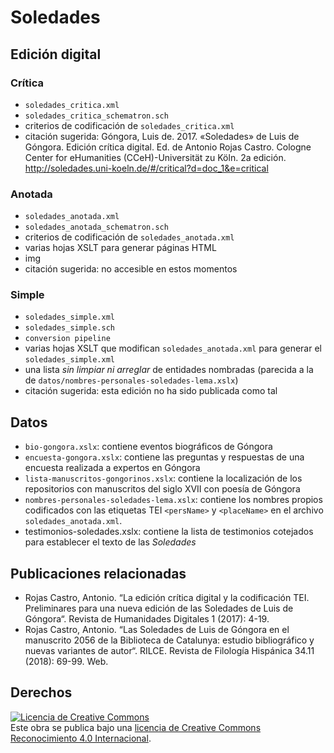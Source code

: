 

# Soledades

## Edición digital

### Crítica
- `soledades_critica.xml`
- `soledades_critica_schematron.sch`
- criterios de codificación de `soledades_critica.xml` 
- citación sugerida: Góngora, Luis de. 2017. «Soledades» de Luis de Góngora. Edición crítica digital. Ed. de Antonio Rojas Castro. Cologne Center for eHumanities (CCeH)-Universität zu Köln. 2a edición. <http://soledades.uni-koeln.de/#/critical?d=doc_1&e=critical>

### Anotada
- `soledades_anotada.xml`
- `soledades_anotada_schematron.sch`
- criterios de codificación de `soledades_anotada.xml`
- varias hojas XSLT para generar páginas HTML
- img
- citación sugerida: no accesible en estos momentos

### Simple
- `soledades_simple.xml`
- `soledades_simple.sch`
- `conversion pipeline`
- varias hojas XSLT que modifican `soledades_anotada.xml` para generar el `soledades_simple.xml`
- una lista *sin limpiar ni arreglar* de entidades nombradas (parecida a la de `datos/nombres-personales-soledades-lema.xslx`)
- citación sugerida: esta edición no ha sido publicada como tal

## Datos

- `bio-gongora.xslx`: contiene eventos biográficos de Góngora 
- `encuesta-gongora.xslx`: contiene las preguntas y respuestas de una encuesta realizada a expertos en Góngora
- `lista-manuscritos-gongorinos.xslx`: contiene la localización de los repositorios con manuscritos del siglo XVII con poesía de Góngora
- `nombres-personales-soledades-lema.xslx`: contiene los nombres propios codificados con las etiquetas TEI `<persName>` y `<placeName>` en el archivo `soledades_anotada.xml`. 
- testimonios-soledades.xslx: contiene la lista de testimonios cotejados para establecer el texto de las *Soledades*  

## Publicaciones relacionadas

- Rojas Castro, Antonio. “La edición crítica digital y la codificación TEI. Preliminares para una nueva edición de las Soledades de Luis de Góngora“. Revista de Humanidades Digitales 1 (2017): 4-19.
- Rojas Castro, Antonio. “Las Soledades de Luis de Góngora en el manuscrito 2056 de la Biblioteca de Catalunya: estudio bibliográfico y nuevas variantes de autor“. RILCE. Revista de Filología Hispánica 34.11 (2018): 69-99. Web.

## Derechos

<a rel="license" href="http://creativecommons.org/licenses/by/4.0/"><img alt="Licencia de Creative Commons" style="border-width:0" src="https://i.creativecommons.org/l/by/4.0/88x31.png" /></a><br />Este obra se publica bajo una <a rel="license" href="http://creativecommons.org/licenses/by/4.0/">licencia de Creative Commons Reconocimiento 4.0 Internacional</a>.



